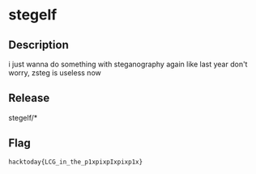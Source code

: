 # stegelf

## Description
i just wanna do something with steganography again like last year
don't worry, zsteg is useless now

## Release
stegelf/*

## Flag
`hacktoday{LCG_in_the_p1xpixpIxpixp1x}`

